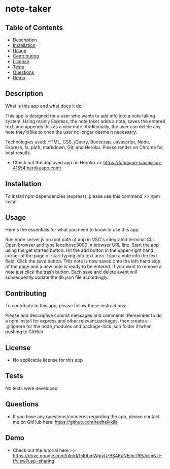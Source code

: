 # note-taker

 ## Table of Contents

  - [Description](#description)
  - [Installation](#installation)
  - [Usage](#usage)
  - [Contributing](#contributing)
  - [License](#license)
  - [Tests](#tests)
  - [Questions](#questions)
  - [Demo](#demo)

  ## Description

  What is this app and what does it do:

  This app is designed for a user who wants to add info into a note taking system. Using mainly Express, the note taker adds a note, saves the entered text, and appends this as a new note. Additionally, the user can delete any note they'd like to once the user no longer deems it necessary.

  Technologies used: HTML, CSS, jQuery, Bootstrap, Javascript, Node, Express, fs, path, markdown, Git, and Heroku. Please render on Chrome for best results. 

  * Check out the deployed app on Heroku >> https://fatidique-saucisson-41554.herokuapp.com/ 


  ## Installation

  To install npm dependencies (express), please use this command >> npm install

  ## Usage

  Here's the essentials for what you need to know to use this app: 

  Run node server.js on root path of app in VSC's integrated terminal CLI. Open browser and type localhost:3000 in browser URL line. Start the app using the get started button. Hit the add button in the upper-right hand corner of the page or start typing into text area. Type a note into the text field. Click the save button. This note is now saved onto the left-hand side of the page and a new note is ready to be entered. If you want to remove a note just click the trash button. Each save and delete event will subsequently update the db.json file accordingly. 

  ## Contributing

  To contribute to this app, please follow these instructions: 
  
  Please add descriptive commit messages and comments. Remember to do a npm install for express and other relevant packages, then create a .gitignore for the node_modules and package-lock.json folder if/when pushing to GitHub.

  ## License
  
  * No applicable license for this app

  ## Tests

  No tests were developed. 
  
  ## Questions

  * If you have any questions/concerns regarding the app, please contact me on GitHub here: https://github.com/tedheikkila

  ## Demo

* Check out the tutorial here >> https://drive.google.com/file/d/15KibmWgIyU-BS4KuNEjbrT9BJclmNU-f/view?usp=sharing 